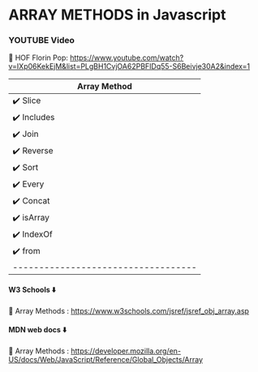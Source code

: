 # ARRAY METHODS in Javascript

### YOUTUBE Video

🚀 HOF Florin Pop: https://www.youtube.com/watch?v=IXp06KekEjM&list=PLgBH1CvjOA62PBFIDq55-S6Beivje30A2&index=1

|            Array Method             |
| ----------------------------------- |
| ✔️ Slice        | ✔️ Splice        |
| ✔️ Includes     | ✔️ Shift         |
| ✔️ Join         | ✔️ Unshift       |
| ✔️ Reverse      | ✔️ Push          |
| ✔️ Sort         | ✔️ Pop           |
| ✔️ Every        | ✔️ Find          |
| ✔️ Concat       | ✔️ Fill          |
| ✔️ isArray      | ✔️ Some          |
| ✔️ IndexOf      | ✔️ flat          |
| ✔️ from         | ✔️ findIndex     |
| ----------------------------------- |

#### W3 Schools ⬇️

🚀 Array Methods : https://www.w3schools.com/jsref/jsref_obj_array.asp

#### MDN web docs ⬇️

🚀 Array Methods : https://developer.mozilla.org/en-US/docs/Web/JavaScript/Reference/Global_Objects/Array
